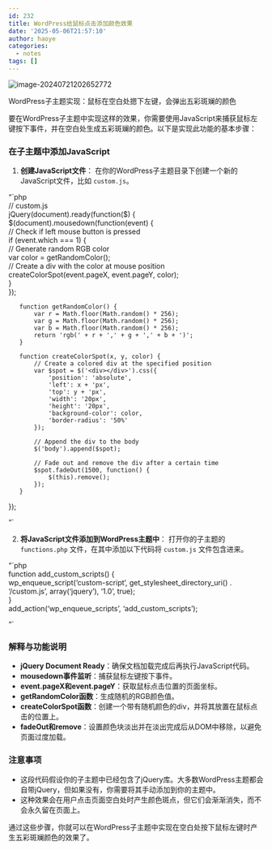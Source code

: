 ```yaml
---
id: 232
title: WordPress给鼠标点击添加颜色效果
date: '2025-05-06T21:57:10'
author: haoye
categories:
  - notes
tags: []
---
```


![image-20240721202652772](https://docu-1319658309.cos.ap-guangzhou.myqcloud.com/image-20240721202652772.png)

WordPress子主题实现：鼠标在空白处摁下左键，会弹出五彩斑斓的颜色

要在WordPress子主题中实现这样的效果，你需要使用JavaScript来捕获鼠标左键按下事件，并在空白处生成五彩斑斓的颜色。以下是实现此功能的基本步骤：

### 在子主题中添加JavaScript

1. **创建JavaScript文件**： 在你的WordPress子主题目录下创建一个新的JavaScript文件，比如 `custom.js`。

“\`php\
// custom.js\
jQuery(document).ready(function($) {\
$(document).mousedown(function(event) {\
// Check if left mouse button is pressed\
if (event.which === 1) {\
// Generate random RGB color\
var color = getRandomColor();\
// Create a div with the color at mouse position\
createColorSpot(event.pageX, event.pageY, color);\
}\
});

```
   function getRandomColor() {
       var r = Math.floor(Math.random() * 256);
       var g = Math.floor(Math.random() * 256);
       var b = Math.floor(Math.random() * 256);
       return 'rgb(' + r + ',' + g + ',' + b + ')';
   }

   function createColorSpot(x, y, color) {
       // Create a colored div at the specified position
       var $spot = $('<div></div>').css({
           'position': 'absolute',
           'left': x + 'px',
           'top': y + 'px',
           'width': '20px',
           'height': '20px',
           'background-color': color,
           'border-radius': '50%'
       });

       // Append the div to the body
       $('body').append($spot);

       // Fade out and remove the div after a certain time
       $spot.fadeOut(1500, function() {
           $(this).remove();
       });
   }
```

});

“\`

2. **将JavaScript文件添加到WordPress主题中**： 打开你的子主题的 `functions.php` 文件，在其中添加以下代码将 `custom.js` 文件包含进来。

“\`php\
function add\_custom\_scripts() {\
wp\_enqueue\_script(‘custom-script’, get\_stylesheet\_directory\_uri() . ‘/custom.js’, array(‘jquery’), ‘1.0’, true);\
}\
add\_action(‘wp\_enqueue\_scripts’, ‘add\_custom\_scripts’);

“\`

### 解释与功能说明

- **jQuery Document Ready**：确保文档加载完成后再执行JavaScript代码。
- **mousedown事件监听**：捕获鼠标左键按下事件。
- **event.pageX和event.pageY**：获取鼠标点击位置的页面坐标。
- **getRandomColor函数**：生成随机的RGB颜色值。
- **createColorSpot函数**：创建一个带有随机颜色的div，并将其放置在鼠标点击的位置上。
- **fadeOut和remove**：设置颜色块淡出并在淡出完成后从DOM中移除，以避免页面过度加载。

### 注意事项

- 这段代码假设你的子主题中已经包含了jQuery库。大多数WordPress主题都会自带jQuery，但如果没有，你需要将其手动添加到你的主题中。
- 这种效果会在用户点击页面空白处时产生颜色斑点，但它们会渐渐消失，而不会永久留在页面上。

通过这些步骤，你就可以在WordPress子主题中实现在空白处按下鼠标左键时产生五彩斑斓颜色的效果了。
